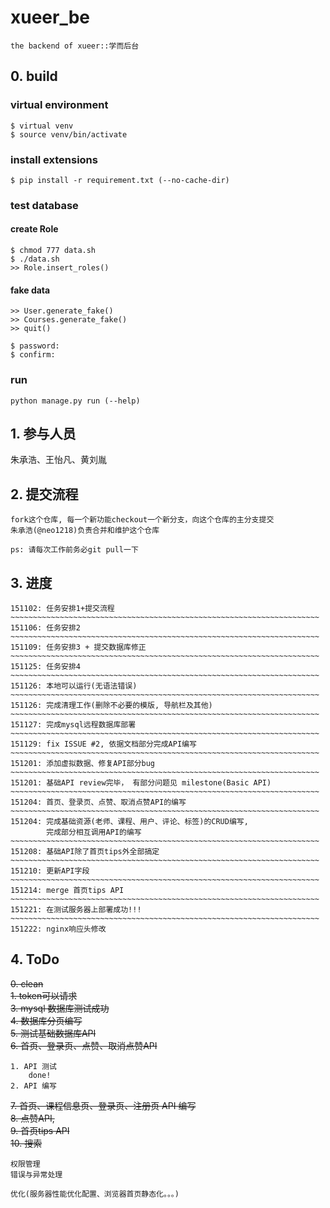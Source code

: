 # xueer_be

    the backend of xueer::学而后台
  
## 0. build
### virtual environment

    $ virtual venv
    $ source venv/bin/activate
    
### install extensions

    $ pip install -r requirement.txt (--no-cache-dir)
    
### test database
#### create Role

    $ chmod 777 data.sh
    $ ./data.sh
    >> Role.insert_roles()

#### fake data

    >> User.generate_fake()
    >> Courses.generate_fake()
    >> quit()

    $ password:
    $ confirm:

### run

    python manage.py run (--help)


## 1. 参与人员

  朱承浩、王怡凡、黄刘胤

## 2. 提交流程

	fork这个仓库, 每一个新功能checkout一个新分支，向这个仓库的主分支提交
	朱承浩(@neo1218)负责合并和维护这个仓库

	ps: 请每次工作前务必git pull一下

## 3. 进度

	151102: 任务安排1+提交流程
	~~~~~~~~~~~~~~~~~~~~~~~~~~~~~~~~~~~~~~~~~~~~~~~~~~~~~~~~~~~~~~~~~~~~~
	151106: 任务安排2
	~~~~~~~~~~~~~~~~~~~~~~~~~~~~~~~~~~~~~~~~~~~~~~~~~~~~~~~~~~~~~~~~~~~~~
	151109: 任务安排3 + 提交数据库修正
	~~~~~~~~~~~~~~~~~~~~~~~~~~~~~~~~~~~~~~~~~~~~~~~~~~~~~~~~~~~~~~~~~~~~~
	151125: 任务安排4
	~~~~~~~~~~~~~~~~~~~~~~~~~~~~~~~~~~~~~~~~~~~~~~~~~~~~~~~~~~~~~~~~~~~~~
	151126: 本地可以运行(无语法错误)
	~~~~~~~~~~~~~~~~~~~~~~~~~~~~~~~~~~~~~~~~~~~~~~~~~~~~~~~~~~~~~~~~~~~~~
	151126: 完成清理工作(删除不必要的模版, 导航栏及其他)
	~~~~~~~~~~~~~~~~~~~~~~~~~~~~~~~~~~~~~~~~~~~~~~~~~~~~~~~~~~~~~~~~~~~~~
	151127: 完成mysql远程数据库部署
	~~~~~~~~~~~~~~~~~~~~~~~~~~~~~~~~~~~~~~~~~~~~~~~~~~~~~~~~~~~~~~~~~~~~~
	151129: fix ISSUE #2, 依据文档部分完成API编写
	~~~~~~~~~~~~~~~~~~~~~~~~~~~~~~~~~~~~~~~~~~~~~~~~~~~~~~~~~~~~~~~~~~~~~
    151201: 添加虚拟数据、修复API部分bug
	~~~~~~~~~~~~~~~~~~~~~~~~~~~~~~~~~~~~~~~~~~~~~~~~~~~~~~~~~~~~~~~~~~~~~
	151201: 基础API review完毕， 有部分问题见 milestone(Basic API)
	~~~~~~~~~~~~~~~~~~~~~~~~~~~~~~~~~~~~~~~~~~~~~~~~~~~~~~~~~~~~~~~~~~~~~
	151204: 首页、登录页、点赞、取消点赞API的编写
	~~~~~~~~~~~~~~~~~~~~~~~~~~~~~~~~~~~~~~~~~~~~~~~~~~~~~~~~~~~~~~~~~~~~~
	151204: 完成基础资源(老师、课程、用户、评论、标签)的CRUD编写,
	        完成部分相互调用API的编写
	~~~~~~~~~~~~~~~~~~~~~~~~~~~~~~~~~~~~~~~~~~~~~~~~~~~~~~~~~~~~~~~~~~~~~
	151208: 基础API除了首页tips外全部搞定
	~~~~~~~~~~~~~~~~~~~~~~~~~~~~~~~~~~~~~~~~~~~~~~~~~~~~~~~~~~~~~~~~~~~~~
	151210: 更新API字段
	~~~~~~~~~~~~~~~~~~~~~~~~~~~~~~~~~~~~~~~~~~~~~~~~~~~~~~~~~~~~~~~~~~~~~
	151214: merge 首页tips API
	~~~~~~~~~~~~~~~~~~~~~~~~~~~~~~~~~~~~~~~~~~~~~~~~~~~~~~~~~~~~~~~~~~~~~
	151221: 在测试服务器上部署成功!!!
	~~~~~~~~~~~~~~~~~~~~~~~~~~~~~~~~~~~~~~~~~~~~~~~~~~~~~~~~~~~~~~~~~~~~~
    151222: nginx响应头修改


## 4. ToDo
~~0. clean~~ <br/>
~~1. token可以请求~~ <br/>
~~3. mysql 数据库测试成功~~ <br/>
~~4. 数据库分页编写~~ <br/>
~~5. 测试基础数据库API~~ <br/>
~~6. 首页、登录页、点赞、取消点赞API~~ <br/>

    1. API 测试
        done!
    2. API 编写
~~7. 首页、课程信息页、登录页、注册页 API 编写~~ <br/>
~~8. 点赞API,~~ <br/>
~~9. 首页tips API~~ <br/>
~~10. 搜索~~ <br/>

    权限管理
    错误与异常处理

    优化(服务器性能优化配置、浏览器首页静态化。。。)

